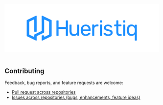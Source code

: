 <div align="center">
	<img src="https://raw.githubusercontent.com/hueristiq/.github/main/assets/Github%20Profile%20Banner%201920x600.png" alt="Hueristiq"/>
</div>

<br/>

## Contributing

Feedback, bug reports, and feature requests are welcome:

* [Pull request across repositories](https://github.com/pulls?q=is%3Aopen+is%3Apr+user%3Ahueristiq+is%3Apublic)
* [Issues across repositories (bugs, enhancements, feature ideas)](https://github.com/issues?q=is%3Aopen+is%3Aissue+user%3Ahueristiq+is%3Apublic)